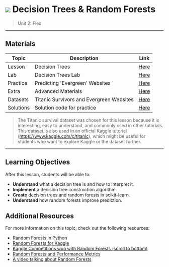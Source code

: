# ![](https://ga-dash.s3.amazonaws.com/production/assets/logo-9f88ae6c9c3871690e33280fcf557f33.png) Decision Trees & Random Forests

> Unit 2: Flex

---

## Materials

| Topic | Description | Link |
| --- | --- | --- |
| Lesson | Decision Trees | [Here](./decision_trees.ipynb) |
| Lab | Decision Trees Lab | [Here](./practice/decision_trees-codealong.ipynb) |
| Practice | Predicting 'Evergreen' Websites | [Here](./practice/) |
| Extra | Advanced Materials | [Here](./extra-materials/) |
| Datasets | Titanic Survivors and Evergreen Websites | [Here](./datasets/) |
| Solutions | Solution code for practice | [Here](./practice/solutions/) |

> The Titanic survival dataset was chosen for this lesson because it is interesting, easy to understand, and commonly used in other tutorials. This dataset is also used in an official Kaggle tutorial (https://www.kaggle.com/c/titanic), which might be useful for students who want to explore Kaggle or the dataset further.

---

## Learning Objectives

After this lesson, students will be able to:
- **Understand** what a decision tree is and how to interpret it.
- **Implement** a decision tree construction algorithm.
- **Create** decision trees and random forests in scikit-learn.
- **Understand** how random forests improve prediction.


## Additional Resources

For more information on this topic, check out the following resources:

* [Random Forests in Python](http://blog.yhathq.com/posts/random-forests-in-python.html)
* [Random Forests for Kaggle](http://www.kaggle.com/c/titanic-gettingStarted/details/getting-started-with-random-forests)
* [Kaggle Competitions won with Random Forests (scroll to bottom)](https://www.kaggle.com/wiki/RandomForests)
* [Random Forests and Performance Metrics](http://citizennet.com/blog/2012/11/10/random-forests-ensembles-and-performance-metrics/)
* [A video talking about Random Forests](https://www.youtube.com/watch?v=kwt6XEh7U3g#t=47m22s)

